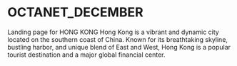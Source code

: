 # OCTANET_DECEMBER
Landing page for HONG KONG
Hong Kong is a vibrant and dynamic city located on the southern coast of China. Known for its breathtaking skyline, bustling harbor, and unique blend of East and West, Hong Kong is a popular tourist destination and a major global financial center.


